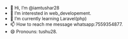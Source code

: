 - 👋 Hi, I’m @iamtushar28
- 👀 I’m interested in web_developement.
- 🌱 I’m currently learning Laravel(php)
- 📫 How to reach me message whatsapp:7559354877.
- 😄 Pronouns: tushu28.

<!---
iamtushar28/iamtushar28 is a ✨ special ✨ repository because its `README.md` (this file) appears on your GitHub profile.
You can click the Preview link to take a look at your changes.
--->
